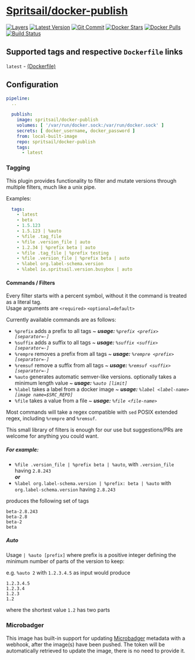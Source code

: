[hub]: https://hub.docker.com/r/spritsail/docker-publish
[git]: https://github.com/spritsail/drone-docker-publish
[drone]: https://drone.spritsail.io/spritsail/docker-publish
[mbdg]: https://microbadger.com/images/spritsail/docker-publish

# [Spritsail/docker-publish][hub]
[![Layers](https://images.microbadger.com/badges/image/spritsail/docker-publish.svg)][mbdg]
[![Latest Version](https://images.microbadger.com/badges/version/spritsail/docker-publish.svg)][hub]
[![Git Commit](https://images.microbadger.com/badges/commit/spritsail/docker-publish.svg)][git]
[![Docker Stars](https://img.shields.io/docker/stars/spritsail/docker-publish.svg)][hub]
[![Docker Pulls](https://img.shields.io/docker/pulls/spritsail/docker-publish.svg)][hub]
[![Build Status](https://drone.spritsail.io/api/badges/spritsail/drone-docker-publish/status.svg)][drone]

## Supported tags and respective `Dockerfile` links

`latest` - [(Dockerfile)](https://github.com/spritsail/drone-docker-publish/blob/master/Dockerfile)

## Configuration

```yaml
pipeline:
  ..

  publish:
    image: spritsail/docker-publish
    volumes: [ '/var/run/docker.sock:/var/run/docker.sock' ]
    secrets: [ docker_username, docker_password ]
    from: local-built-image
    repo: spritsail/docker-publish
    tags:
      - latest
```

### Tagging

This plugin provides functionality to filter and mutate versions through multiple filters, much like a unix pipe.

Examples:
```yaml
  tags:
    - latest
    - beta
    - 1.5.123
    - 1.5.123 | %auto
    - %file .tag_file
    - %file .version_file | auto
    - 1.2.34 | %prefix beta | auto
    - %file .tag_file | %prefix testing
    - %file .version_file | %prefix beta | auto
    - %label org.label-schema.version
    - %label io.spritsail.version.busybox | auto
```

#### Commands / Filters

Every filter starts with a percent symbol, without it the command is treated as a literal tag.  
Usage arguments are `<required>` `<optional=default>`

Currently available commands are as follows:

- `%prefix` adds a prefix to all tags ~ _**usage:** `%prefix <prefix> [separator=-]`_
- `%suffix` adds a suffix to all tags ~ _**usage:** `%suffix <suffix> [separator=-]`_
- `%rempre` removes a prefix from all tags ~ _**usage:** `%rempre <prefix> [separator=-]`_
- `%remsuf` remove a suffix from all tags ~ _**usage:** `%remsuf <suffix> [separator=-]`_
- `%auto`   generates automatic semver-like versions. optionally takes a minimum length value ~ _**usage:** `%auto [limit]`_
- `%label`  takes a label from a docker image ~ _**usage:** `%label <label-name> [image name=$SRC_REPO]`_
- `%file`   takes a value from a file ~ _**usage:** `%file <file-name>`_

Most commands will take a regex compatible with `sed` POSIX extended regex, including `%rempre` and `%remsuf`.

This small library of filters is enough for our use but suggestions/PRs are welcome for anything you could want.

##### For example:

- `%file .version_file | %prefix beta | %auto`, with `.version_file` having `2.8.243`  
_**or**_
- `%label org.label-schema.version | %prefix: beta | %auto` with `org.label-schema.version` having `2.8.243`

produces the following set of tags

```
beta-2.8.243
beta-2.8
beta-2
beta
```

##### Auto

Usage `| %auto [prefix]` where prefix is a positive integer defining the minimum number of parts of the version to keep:

e.g. `%auto 2` with `1.2.3.4.5` as input would produce
```
1.2.3.4.5
1.2.3.4
1.2.3
1.2
```

where the shortest value `1.2` has two parts

### Microbadger

This image has built-in support for updating [Microbadger](https://microbadger.com/) metadata with a webhook, after the image(s) have been pushed. The token will be automatically retrieved to update the image, there is no need to provide it.
